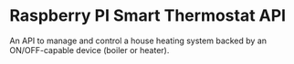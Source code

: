 Raspberry PI Smart Thermostat API
=================================

An API to manage and control a house heating system backed by an ON/OFF-capable
device (boiler or heater).

